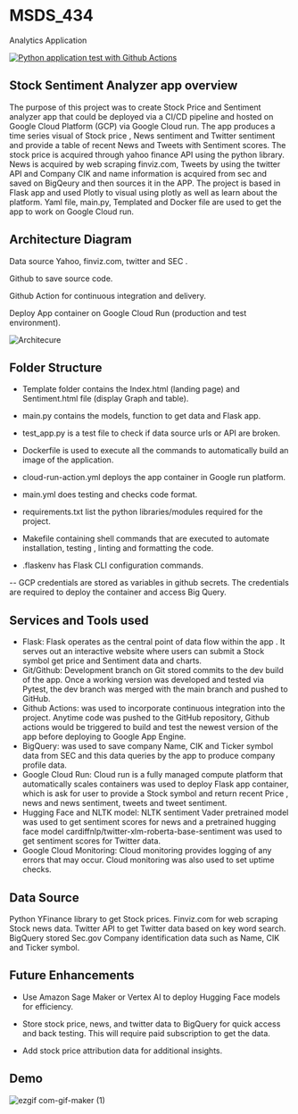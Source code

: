 # MSDS_434
 Analytics Application 

[![Python application test with Github Actions](https://github.com/haaden/MSDS_434/actions/workflows/main.yml/badge.svg)](https://github.com/haaden/MSDS_434/actions/workflows/main.yml)

## Stock Sentiment Analyzer app overview

The purpose of this project was to create Stock Price and Sentiment analyzer app that could be deployed via a CI/CD pipeline and hosted on Google Cloud Platform (GCP) via Google Cloud run. The app produces a time series visual of Stock price , News sentiment and Twitter sentiment and provide a table of recent News and Tweets with Sentiment scores. 
The stock price is acquired through yahoo finance API using the python library. News is acquired by web scraping finviz.com, Tweets by using  the twitter API and Company CIK and name information is acquired from sec and saved on BigQeury and then sources it in the APP.
The project is based in Flask app and used Plotly to visual using plotly as well as learn about the platform. Yaml file, main.py, Templated and Docker  file are used to get the app to work on Google Cloud run.


## Architecture Diagram

Data source Yahoo, finviz.com, twitter and SEC . 

Github to save source code.

Github Action for continuous integration and delivery.

Deploy App container on Google Cloud Run (production and test environment).

 ![Architecure](https://user-images.githubusercontent.com/19863921/172090604-5b41f72f-454d-4165-a400-3e7288b58447.jpg)



## Folder Structure

- Template folder contains the Index.html (landing page) and Sentiment.html file (display Graph and table).

- main.py contains the models, function to get data and Flask app.

- test_app.py is a test file to check if data source urls or API are broken.

- Dockerfile is used to execute all the commands to automatically build an image of the application.

- cloud-run-action.yml  deploys the app container in Google run platform.

- main.yml does testing and checks code format.

- requirements.txt list the  python libraries/modules required for the project.

- Makefile containing shell commands that are executed to automate installation, testing , linting and formatting the code.

- .flaskenv has Flask CLI configuration commands.


-- GCP credentials are stored as variables in github secrets. The credentials are required to deploy the container and access Big Query.



## Services and Tools used

-	Flask: Flask operates as the central point of data flow within the app . It serves out
an interactive website where users can submit a Stock symbol get price and Sentiment data and charts.
-	Git/Github: Development branch on Git stored commits to the dev build of the app.
Once a working version was developed and tested via Pytest, the dev branch was merged with the main branch and pushed to GitHub.
-	Github Actions: was used to incorporate continuous integration into the project. Anytime code was pushed to the  GitHub repository, Github actions would be triggered to build and test the newest version of the app before deploying to Google App Engine.
-	BigQuery: was used to save company Name, CIK and Ticker symbol data from SEC and this data queries by the app to produce company profile data.
-	Google Cloud Run: Cloud run is a fully managed compute platform that automatically scales containers was used to deploy Flask app container, which is ask for user to provide a Stock symbol and return recent Price , news and news sentiment, tweets and tweet sentiment. 
-	Hugging Face and NLTK model:  NLTK sentiment Vader pretrained model was used to get sentiment scores for news and a pretrained hugging face model cardiffnlp/twitter-xlm-roberta-base-sentiment was used to get sentiment scores for Twitter data.
-	Google Cloud Monitoring: Cloud monitoring provides logging of any errors that may occur. Cloud monitoring was also used to set uptime checks.


## Data Source

Python YFinance library to get Stock prices.
Finviz.com for web scraping Stock news data.
Twitter API to get Twitter data based on key word search.
BigQuery  stored Sec.gov  Company identification data such as Name, CIK and Ticker symbol.

## Future Enhancements

- Use Amazon Sage Maker or Vertex AI to deploy Hugging Face models for efficiency. 

- Store stock price, news, and twitter data to BigQuery  for quick access and back testing. This will require paid subscription to get the data.

- Add stock price attribution data for additional insights.

## Demo

![ezgif com-gif-maker (1)](https://user-images.githubusercontent.com/19863921/172090275-cd17c42e-3d9a-4635-aac7-52a4861aaf42.gif)



